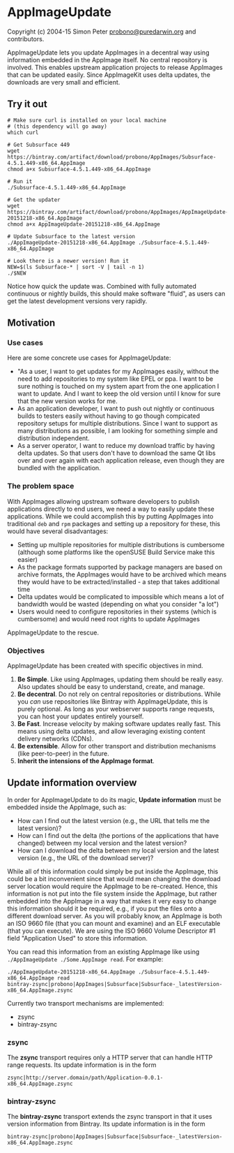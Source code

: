 # AppImageUpdate

Copyright (c) 2004-15 Simon Peter <probono@puredarwin.org> and contributors.

AppImageUpdate lets you update AppImages in a decentral way using information embedded in the AppImage itself. No central repository is involved. This enables upstream application projects to release AppImages that can be updated easily. Since AppImageKit uses delta updates, the downloads are very small and efficient.

## Try it out

```
# Make sure curl is installed on your local machine
# (this dependency will go away)
which curl

# Get Subsurface 449
wget https://bintray.com/artifact/download/probono/AppImages/Subsurface-4.5.1.449-x86_64.AppImage
chmod a+x Subsurface-4.5.1.449-x86_64.AppImage

# Run it
./Subsurface-4.5.1.449-x86_64.AppImage

# Get the updater
wget https://bintray.com/artifact/download/probono/AppImages/AppImageUpdate-20151218-x86_64.AppImage
chmod a+x AppImageUpdate-20151218-x86_64.AppImage

# Update Subsurface to the latest version
./AppImageUpdate-20151218-x86_64.AppImage ./Subsurface-4.5.1.449-x86_64.AppImage

# Look there is a newer version! Run it
NEW=$(ls Subsurface-* | sort -V | tail -n 1)
./$NEW
```

Notice how quick the update was. Combined with fully automated continuous or nightly builds, this should make software "fluid", as users can get the latest development versions very rapidly.

## Motivation

### Use cases

Here are some concrete use cases for AppImageUpdate:

 * "As a user, I want to get updates for my AppImages easily, without the need to add repositories to my system like EPEL or ppa. I want to be sure nothing is touched on my system apart from the one application I want to update. And I want to keep the old version until I know for sure that the new version works for me.
 * As an application developer, I want to push out nightly or continuous builds to testers easily without having to go though compicated repository setups for multiple distributions. Since I want to support as many distributions as possible, I am looking for something simple and distribution independent.
 * As a server operator, I want to reduce my download traffic by having delta updates. So that users don't have to download the same Qt libs over and over again with each application release, even though they are bundled with the application.

### The problem space

With AppImages allowing upstream software developers to publish applications directly to end users, we need a way to easily update these applications. While we could accomplish this by putting AppImages into traditional `deb` and `rpm` packages and setting up a repository for these, this would have several disadvantages:

 * Setting up multiple repositories for multiple distributions is cumbersome (although some platforms like the openSUSE Build Service make this easier)
 * As the package formats supported by package managers are based on archive formats, the AppImages would have to be archived which means they would have to be extracted/installed - a step that takes additional time
 * Delta updates would be complicated to impossible which means a lot of bandwidth would be wasted (depending on what you consider "a lot")
 * Users would need to configure repositories in their systems (which is cumbersome) and would need root rights to update AppImages

AppImageUpdate to the rescue.

### Objectives

AppImageUpdate has been created with specific objectives in mind.

 1. __Be Simple__. Like using AppImages, updating them should be really easy. Also updates should be easy to understand, create, and manage.
 2. __Be decentral__. Do not rely on central repositories or distributions. While you _can_ use repositories like Bintray with AppImageUpdate, this is purely optional. As long as your webserver supports range requests, you can host your updates entirely yourself.
 3. __Be Fast__. Increase velocity by making software updates really fast. This means using delta updates, and allow leveraging existing content delivery networks (CDNs).
 4. __Be extensible__. Allow for other transport and distribution mechanisms (like peer-to-peer) in the future.
 5. __Inherit the intensions of the AppImage format__.

## Update information overview

In order for AppImageUpdate to do its magic, __Update information__ must be embedded inside the AppImage, such as:
 * How can I find out the latest version (e.g., the URL that tells me the latest version)?
 * How can I find out the delta (the portions of the applications that have changed) between my local version and the latest version?
 * How can I download the delta between my local version and the latest version (e.g., the URL of the download server)?

While all of this information could simply be put inside the AppImage, this could be a bit inconvenient since that would mean changing the download server location would require the AppImage to be re-created. Hence, this information is not put into the file system inside the AppImage, but rather embedded into the AppImage in a way that makes it very easy to change this information should it be required, e.g., if you put the files onto a different download server. As you will probably know, an AppImage is both an ISO 9660 file (that you can mount and examine) and an ELF executable (that you can execute). We are using the ISO 9660 Volume Descriptor #1 field "Application Used" to store this information.

You can read this information from an existing AppImage like using `./AppImageUpdate ./Some.AppImage read`. For example:

```
./AppImageUpdate-20151218-x86_64.AppImage ./Subsurface-4.5.1.449-x86_64.AppImage read
bintray-zsync|probono|AppImages|Subsurface|Subsurface-_latestVersion-x86_64.AppImage.zsync
```

Currently two transport mechanisms are implemented:
 * zsync
 * bintray-zsync
 
### zsync

The __zsync__ transport requires only a HTTP server that can handle HTTP range requests. Its update information is in the form

```
zsync|http://server.domain/path/Application-0.0.1-x86_64.AppImage.zsync
```

### bintray-zsync

The __bintray-zsync__ transport extends the zsync transport in that it uses version information from Bintray. Its update information is in the form

```
bintray-zsync|probono|AppImages|Subsurface|Subsurface-_latestVersion-x86_64.AppImage.zsync
```

